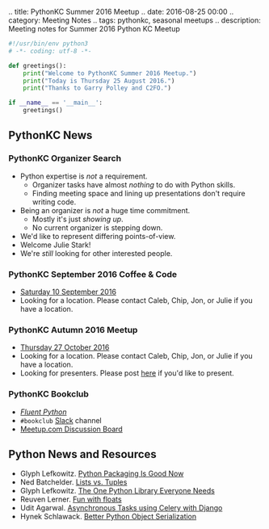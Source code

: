 .. title: PythonKC Summer 2016 Meetup
.. date: 2016-08-25 00:00
.. category: Meeting Notes
.. tags: pythonkc, seasonal meetups
.. description: Meeting notes for Summer 2016 Python KC Meetup

```python
#!/usr/bin/env python3
# -*- coding: utf-8 -*-

def greetings():
    print("Welcome to PythonKC Summer 2016 Meetup.")
    print("Today is Thursday 25 August 2016.")
    print("Thanks to Garry Polley and C2FO.")

if __name__ == '__main__':
    greetings()
```

## PythonKC News

### PythonKC Organizer Search
* Python expertise is _not_ a requirement.
    * Organizer tasks have almost _nothing_ to do with Python skills.
    * Finding meeting space and lining up presentations don't require writing code.
* Being an organizer is _not_ a huge time commitment.
    * Mostly it's just _showing up_.
    * No current organizer is stepping down.
* We'd like to represent differing points-of-view.
* Welcome Julie Stark!
* We're _still_ looking for other interested people.

### PythonKC September 2016 Coffee & Code

* [Saturday 10 September 2016](http://www.meetup.com/pythonkc/events/232044668/)
* Looking for a location. Please contact Caleb, Chip, Jon, or Julie if you have a location.

### PythonKC Autumn 2016 Meetup

* [Thursday 27 October 2016](http://www.meetup.com/pythonkc/events/233362622/)
* Looking for a location. Please contact Caleb, Chip, Jon, or Julie if you have a location.
* Looking for presenters. Please post [here](http://www.meetup.com/pythonkc/messages/boards/thread/49947683) if you'd like to present.

### PythonKC Bookclub
* [_Fluent Python_](http://shop.oreilly.com/product/0636920032519.do)
* `#bookclub` [Slack](https://pykc-slackipy.herokuapp.com/) channel
* [Meetup.com Discussion Board](http://www.meetup.com/pythonkc/messages/boards/thread/49656306)

## Python News and Resources
* Glyph Lefkowitz. [Python Packaging Is Good Now](https://glyph.twistedmatrix.com/2016/08/python-packaging.html)
* Ned Batchelder. [Lists vs. Tuples](http://nedbatchelder.com/blog/201608/lists_vs_tuples.html)
* Glyph Lefkowitz. [The One Python Library Everyone Needs](https://glyph.twistedmatrix.com/2016/08/attrs.html)
* Reuven Lerner. [Fun with floats](http://blog.lerner.co.il/fun-with-floats/)
* Udit Agarwal. [Asynchronous Tasks using Celery with Django](https://www.codementor.io/python/tutorial/asynchronous-tasks-using-celery-with-django)
* Hynek Schlawack. [Better Python Object Serialization](https://hynek.me/articles/serialization/)
